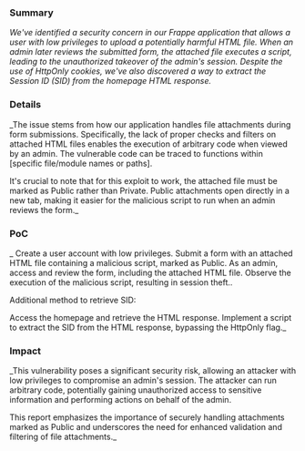 ### Summary
_We've identified a security concern in our Frappe application that allows a user with low privileges to upload a potentially harmful HTML file. When an admin later reviews the submitted form, the attached file executes a script, leading to the unauthorized takeover of the admin's session. Despite the use of HttpOnly cookies, we've also discovered a way to extract the Session ID (SID) from the homepage HTML response._

### Details
_The issue stems from how our application handles file attachments during form submissions. Specifically, the lack of proper checks and filters on attached HTML files enables the execution of arbitrary code when viewed by an admin. The vulnerable code can be traced to functions within [specific file/module names or paths].

It's crucial to note that for this exploit to work, the attached file must be marked as Public rather than Private. Public attachments open directly in a new tab, making it easier for the malicious script to run when an admin reviews the form._

### PoC
_
Create a user account with low privileges.
Submit a form with an attached HTML file containing a malicious script, marked as Public.
As an admin, access and review the form, including the attached HTML file.
Observe the execution of the malicious script, resulting in session theft..

Additional method to retrieve SID:

Access the homepage and retrieve the HTML response.
Implement a script to extract the SID from the HTML response, bypassing the HttpOnly flag._

### Impact
_This vulnerability poses a significant security risk, allowing an attacker with low privileges to compromise an admin's session. The attacker can run arbitrary code, potentially gaining unauthorized access to sensitive information and performing actions on behalf of the admin.

This report emphasizes the importance of securely handling attachments marked as Public and underscores the need for enhanced validation and filtering of file attachments._
